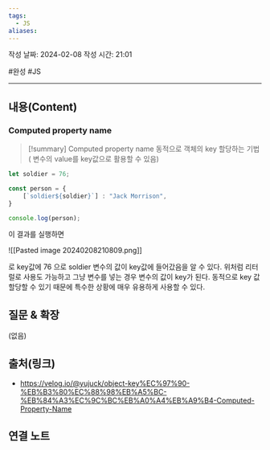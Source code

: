 ```yaml
---
tags:
  - JS
aliases:
---
```

작성 날짜: 2024-02-08
작성 시간: 21:01

#완성 #JS 

----
## 내용(Content)
### Computed property name
>[!summary] Computed property name
>동적으로 객체의 key 할당하는 기법( 변수의 value를 key값으로 활용할 수 있음)

```js
let soldier = 76;

const person = {
    [`soldier${soldier}`] : "Jack Morrison",
}

console.log(person);
```

이 결과를 실행하면

![[Pasted image 20240208210809.png]]

로 key값에 76 으로 soldier 변수의 값이 key값에 들어갔음을 알 수 있다. 위처럼 리터럴로 사용도 가능하고 그냥 변수를 넣는 경우 변수의 값이 key가 된다. 동적으로 key 값 할당할 수 있기 때문에 특수한 상황에 매우 유용하게 사용할 수 있다.
## 질문 & 확장

(없음)

## 출처(링크)
- https://velog.io/@yujuck/object-key%EC%97%90-%EB%B3%80%EC%88%98%EB%A5%BC-%EB%84%A3%EC%9C%BC%EB%A0%A4%EB%A9%B4-Computed-Property-Name

## 연결 노트











